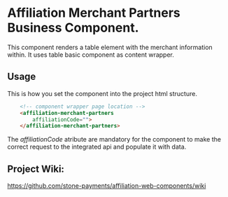 # Affiliation Merchant Partners Business Component.

This component renders a table element with the merchant information within. It uses table basic component as content wrapper.

## Usage

This is how you set the component into the project html structure.

```html
    <!-- component wrapper page location -->
    <affiliation-merchant-partners
        affiliationCode="">
    </affiliation-merchant-partners>
```

The *affiliationCode* atribute are mandatory for the component to make the correct request to the integrated api and populate it with data.

## Project Wiki:

https://github.com/stone-payments/affiliation-web-components/wiki
